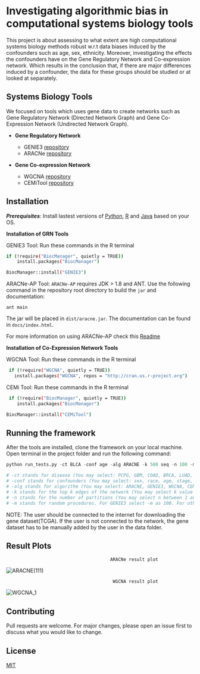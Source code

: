 # Investigating algorithmic bias in computational systems biology tools

This project is about assessing to what extent are high computational systems biology methods robust w.r.t data biases induced by the confounders such as age, sex, ethnicity. Moreover, investigating the effects the confounders have on the Gene Regulatory Network and Co-expression network. Which results in the conclusion that, if there are major differences induced by a confounder, the data for these groups should be studied or at looked at separately.

## Systems Biology Tools

We focused on tools which uses gene data to create networks such as Gene Regulatory Network (Directed Network Graph)  and Gene Co-Expression Network (Undirected Network Graph). 

- **Gene Regulatory Network**

  - GENIE3 [repository](https://bioconductor.org/packages/release/bioc/html/GENIE3.html)
  - ARACNe [repository](https://bio.tools/aracne)

- **Gene Co-expression Network**
  - WGCNA [repository](https://horvath.genetics.ucla.edu/html/CoexpressionNetwork/Rpackages/WGCNA/)
  - CEMiTool [repository](https://www.bioconductor.org/packages/release/bioc/html/CEMiTool.html)

## Installation

***Prerequisites***: Install lastest versions of [Python](https://www.python.org/downloads/), [R](https://www.r-project.org/) and [Java](https://www.oracle.com/java/technologies/downloads/) based on your OS.

**Installation of GRN Tools**

   GENIE3 Tool: Run these commands in the R terminal 
```bash
if (!require("BiocManager", quietly = TRUE))
    install.packages("BiocManager")

BiocManager::install("GENIE3")
```    
ARACNe-AP Tool:  ``ARACNe-AP`` requires JDK > 1.8 and ANT. Use the following command in the repository root directory to build the ``jar`` and documentation:

```
ant main
```

The jar will be placed in ``dist/aracne.jar``. The documentation can be found in ``docs/index.html``.

For more information on using ARACNe-AP check this [Readme](https://github.com/bionetslab/grn-confounders/tree/main/algorithms/ARACNe-AP) 

**Installation of Co-Expression Network Tools**

 WGCNA Tool: Run these commands in the R terminal 
```bash
 if (!require("WGCNA", quietly = TRUE))
   install.packages("WGCNA", repos = "http://cran.us.r-project.org")
```    
 CEMi Tool: Run these commands in the R terminal 
```bash
 if (!require("BiocManager", quietly = TRUE))
    install.packages("BiocManager")

BiocManager::install("CEMiTool")
```
          

## Running the framework

After the tools are installed, clone the framework on your local machine.
Open terminal in the project folder and run the following command:

```python
python run_tests.py -ct BLCA -conf age -alg ARACNE -k 500 seq -n 100 -m 1

# -ct stands for disease (You may select: PCPG, GBM, COAD, BRCA, LUAD, PRAD, SKCM)
# -conf stands for confounders (You may select: sex, race, age, stage, type)
# -alg stands for algorithm (You may select: ARACNE, GENIE3, WGCNA, CEMI)
# -k stands for the top k edges of the network (You may select k value between 1 and 1000)
# -n stands for the number of partitions (You may select n between 1 and 1000)
# -m stands for random procedures. For GENIE3 select -m as 100. For other algorithms -m is 1.
```

NOTE: The user should be connected to the internet for downloading the gene dataset(TCGA). If the user is not connected to the network, the gene dataset has to be manually added by the user in the data folder. 

## Result Plots
                                           ARACNe result plot
![ARACNE(111)](https://user-images.githubusercontent.com/106863105/191177650-a46fb3c7-9194-4f4d-9622-052b8e4fcb8a.png)

                                            WGCNA result plot
![WGCNA_1](https://user-images.githubusercontent.com/106863105/191212093-54a66e60-4614-47cd-bc3e-52733aa6ec83.png)




## Contributing
Pull requests are welcome. For major changes, please open an issue first to discuss what you would like to change.


## License
[MIT](https://choosealicense.com/licenses/mit/)
